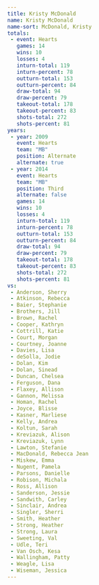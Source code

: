 ```yaml
---
title: Kristy McDonald
name: Kristy McDonald
name-sort: McDonald, Kristy
totals:
 - event: Hearts
   games: 14
   wins: 10
   losses: 4
   inturn-total: 119
   inturn-percent: 78
   outturn-total: 153
   outturn-percent: 84
   draw-total: 94
   draw-percent: 79
   takeout-total: 178
   takeout-percent: 83
   shots-total: 272
   shots-percent: 81
years:
 - year: 2009
   event: Hearts
   team: "MB"
   position: Alternate
   alternate: true
 - year: 2014
   event: Hearts
   team: "MB"
   position: Third
   alternate: false
   games: 14
   wins: 10
   losses: 4
   inturn-total: 119
   inturn-percent: 78
   outturn-total: 153
   outturn-percent: 84
   draw-total: 94
   draw-percent: 79
   takeout-total: 178
   takeout-percent: 83
   shots-total: 272
   shots-percent: 81
vs:
 - Anderson, Sherry
 - Atkinson, Rebecca
 - Baier, Stephanie
 - Brothers, Jill
 - Brown, Rachel
 - Cooper, Kathryn
 - Cottrill, Katie
 - Court, Morgan
 - Courtney, Joanne
 - Davies, Lisa
 - deSolla, Jodie
 - Dolan, Kim
 - Dolan, Sinead
 - Duncan, Chelsea
 - Ferguson, Dana
 - Flaxey, Allison
 - Gannon, Melissa
 - Homan, Rachel
 - Joyce, Blisse
 - Kasner, Marliese
 - Kelly, Andrea
 - Koltun, Sarah
 - Kreviazuk, Alison
 - Kreviazuk, Lynn
 - Lawton, Stefanie
 - MacDonald, Rebecca Jean
 - Miskew, Emma
 - Nugent, Pamela
 - Parsons, Danielle
 - Robison, Michala
 - Ross, Allison
 - Sanderson, Jessie
 - Sandwith, Carley
 - Sinclair, Andrea
 - Singler, Sherri
 - Smith, Heather
 - Strong, Heather
 - Strong, Laura
 - Sweeting, Val
 - Udle, Teri
 - Van Osch, Kesa
 - Wallingham, Patty
 - Weagle, Lisa
 - Wiseman, Jessica
---
```

